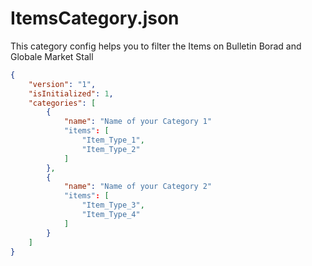 # ItemsCategory.json
This category config helps you to filter the Items on Bulletin Borad and Globale Market Stall

````json lines
{
    "version": "1",
    "isInitialized": 1,
    "categories": [
        {
            "name": "Name of your Category 1"
            "items": [
                "Item_Type_1",
                "Item_Type_2"
            ]
        },
        {
            "name": "Name of your Category 2"
            "items": [
                "Item_Type_3",
                "Item_Type_4"
            ]
        }
    ]
}
````
